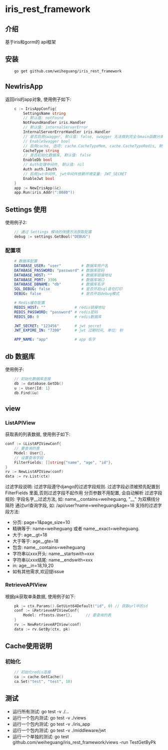 # iris_rest_framework

## 介绍

基于iris和gorm的 api框架

## 安装

```shell
    go get github.com/weiheguang/iris_rest_framework
```

## NewIrisApp

返回iris的app对象, 使用例子如下:

```go
    c := IrisAppConfig{
        SettingsName string
        // 默认值: notFound
        NotFoundHandler iris.Handler
        // 默认值: internalServerError
        InternalServerErrorHandler iris.Handler
        // 是否启用swagger, 默认值: false, swagger 无法做到完全与main函数分离,不在这里初始化
        // EnableSwagger bool
        // 启用cache, 选项: cache.CacheTypeMem, cache.CacheTypeRedis, 默认值: cache.CacheTypeMem
        CacheType string
        // 是否初始化数据库, 默认值: false
        EnableDb bool
        // Auth处理中间件, 默认值: nil
        Auth auth.IAuth
        // 启用jwt中间件, jwt中间件依赖环境变量: JWT_SECRET
        EnableJwt bool
    }
    app := NewIrisApp(&c)
    app.Run(iris.Addr(":8080"))
```

## Settings 使用

使用例子2:

```go
    // 通过 Settings 模块的快捷方法获取配置
    debug := settings.GetBool("DEBUG")
```

### 配置项

```yaml
    # 数据库配置
    DATABASE_USER: "user"         # 数据库用户名
    DATABASE_PASSWORD: "password" # 数据库密码
    DATABASE_HOST: ""             # 数据库链接地址
    DATABASE_PORT: 3306           # 数据库端口
    DATABASE_DBNAME: "db"         # 数据库名字
    SQL_DEBUG: false              # 是否开启sql语句打印
    DEBUG: false                  # 是否开启debug模式

    # Redis缓存配置
    REDIS_HOST: ""             # redis链接地址
    REDIS_PASSWORD: "password" # redis密码
    REDIS_DB: 0                # redis数据库

    JWT_SECRET: "123456"       # jwt secret
    JWT_EXPIRE_IN: "7200"      # jwt 过期时间, 单位: 秒

    APP_NAME: "app"            # app 名字

```

## db 数据库

使用例子:

```go
    // 初始化数据库连接
    db := database.GetDb()
    u := User{Id: 1}
    db.Find(&u)
```

## view

### ListAPIView

获取表的列表数据, 使用例子如下:

```go
conf := &ListAPIViewConf{
    // 要查询的表
    Model: User{},           
    // 设置查询字段
    FilterFields: []string{"name", "age", "id"},
}
rv := NewListAPIView(conf)
data := rv.List(ctx)
```

过滤字段说明:
过滤字段遵守django的过滤字段规则. 过滤字段必须被预先配置到 FilterFields 里面,否则过滤字段不起作用
分页参数不用配置, 会自动解析
过滤字段规则: 字段名字__过滤方法, 如: name__contains=weiheguang, "__" 为双横线分隔符
通过url查询字段, 如: /api/user?name=weiheguang&age=18
支持的过滤字段方法:

* 分页: page=1&page_size=10
* 精确等于: name=weiheguang 或者 name__exact=weiheguang.
* 大于: age__gt=18
* 大于等于: age__gte=18
* 包含: name__contains=weiheguang
* 字符串以xxx开头: name__startswith=xxx
* 字符串以xxx结尾: name__endswith=xxx
* in: age__in=18,19,20
* 如有其他需求,欢迎提issue

### RetrieveAPIView

根据pk获取单条数据, 使用例子如下:

```go
    pk := ctx.Params().GetUint64Default("id", 0) // 获取url中的id
    conf := &RetrieveAPIViewConf{
        Model: rftests.User{},      // 要查询的表
    }
    rv := NewRetrieveAPIView(conf)
    data := rv.GetBy(ctx, pk)
```

## Cache使用说明

### 初始化

```go
    // 初始化redis连接
    ca := cache.GetCache()
    ca.Set("test", "test", 10)
```

## 测试

* 运行所有测试: go test -v ./...
* 运行一个包内测试: go test -v ./views
* 运行一个包内测试: go test -v ./iris_app
* 运行一个包内测试: go test -v ./middleware/jwt
* 运行一个单独的测试: go test github.com/weiheguang/iris_rest_framework/views -run TestGetByPk


